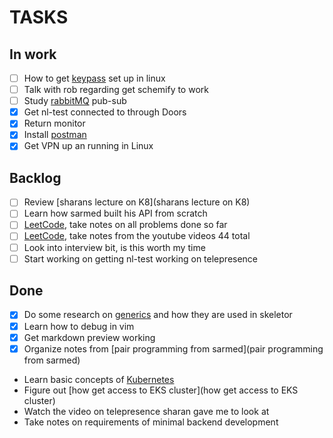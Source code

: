 # TASKS
## In work

- [ ] How to get [keypass](keypass) set up in linux
- [ ] Talk with rob regarding get schemify to work
- [ ] Study [rabbitMQ](rabbitMQ) pub-sub
- [X] Get nl-test connected to through Doors
- [X] Return monitor
- [X] Install [postman](postman)
- [X] Get VPN up an running in Linux
 
## Backlog

- [ ] Review [sharans lecture on K8](sharans lecture on K8)
- [ ] Learn how sarmed built his API from scratch
- [ ] [LeetCode](LeetCode), take notes on all problems done so far
- [ ] [LeetCode](LeetCode), take notes from the youtube videos 44 total
- [ ] Look into interview bit, is this worth my time
- [ ] Start working on getting nl-test working on telepresence

## Done
- [X] Do some research on [generics](generics) and how they are used in skeletor
- [X] Learn how to debug in vim
- [X] Get markdown preview working
- [X] Organize notes from [pair programming from sarmed](pair programming from sarmed)
- Learn basic concepts of [Kubernetes](Kubernetes)
- Figure out [how get access to EKS cluster](how get access to EKS cluster)
- Watch the video on telepresence sharan gave me to look at
- Take notes on requirements of minimal backend development





